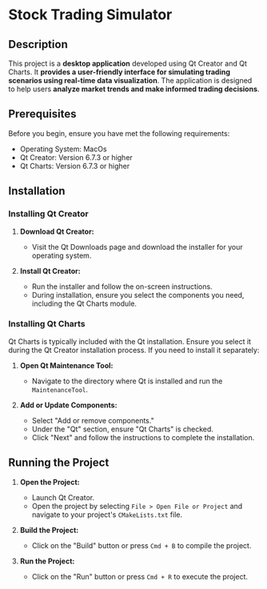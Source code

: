 # Stock Trading Simulator 

## Description

This project is a **desktop application** developed using Qt Creator and Qt Charts. It **provides a user-friendly interface for simulating trading scenarios using real-time data visualization**. The application is designed to help users **analyze market trends and make informed trading decisions**.

## Prerequisites

Before you begin, ensure you have met the following requirements:

- Operating System: MacOs
- Qt Creator: Version 6.7.3 or higher
- Qt Charts: Version 6.7.3 or higher

## Installation

### Installing Qt Creator

1. **Download Qt Creator:**
   - Visit the Qt Downloads page and download the installer for your operating system.

2. **Install Qt Creator:**
   - Run the installer and follow the on-screen instructions.
   - During installation, ensure you select the components you need, including the Qt Charts module.

### Installing Qt Charts

Qt Charts is typically included with the Qt installation. Ensure you select it during the Qt Creator installation process. If you need to install it separately:

1. **Open Qt Maintenance Tool:**
   - Navigate to the directory where Qt is installed and run the `MaintenanceTool`.

2. **Add or Update Components:**
   - Select "Add or remove components."
   - Under the "Qt" section, ensure "Qt Charts" is checked.
   - Click "Next" and follow the instructions to complete the installation.

## Running the Project

1. **Open the Project:**
   - Launch Qt Creator.
   - Open the project by selecting `File > Open File or Project` and navigate to your project's `CMakeLists.txt` file.

2. **Build the Project:**
   - Click on the "Build" button or press `Cmd + B` to compile the project.

3. **Run the Project:**
   - Click on the "Run" button or press `Cmd + R` to execute the project.

